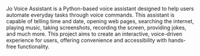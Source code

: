 Jo Voice Assistant is a Python-based voice assistant designed to help users automate everyday tasks through voice commands. This assistant is capable of telling time and date, opening web pages, searching the internet, playing music, taking screenshots, recording the screen, providing jokes, and much more. This project aims to create an interactive, voice-driven experience for users, offering convenience and accessibility with hands-free functionality.

